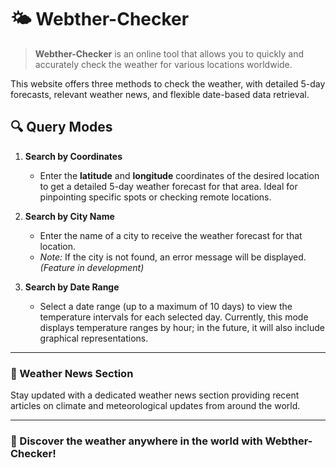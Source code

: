 # 🌤 Webther-Checker

> **Webther-Checker** is an online tool that allows you to quickly and accurately check the weather for various locations worldwide.

This website offers three methods to check the weather, with detailed 5-day forecasts, relevant weather news, and flexible date-based data retrieval.

## 🔍 Query Modes

1. **Search by Coordinates**
   - Enter the **latitude** and **longitude** coordinates of the desired location to get a detailed 5-day weather forecast for that area. Ideal for pinpointing specific spots or checking remote locations.

2. **Search by City Name**
   - Enter the name of a city to receive the weather forecast for that location.
   - *Note:* If the city is not found, an error message will be displayed. *(Feature in development)*

3. **Search by Date Range**
   - Select a date range (up to a maximum of 10 days) to view the temperature intervals for each selected day. Currently, this mode displays temperature ranges by hour; in the future, it will also include graphical representations.

---

### 📰 Weather News Section
Stay updated with a dedicated weather news section providing recent articles on climate and meteorological updates from around the world.

---

### 🚀 Discover the weather anywhere in the world with Webther-Checker!

